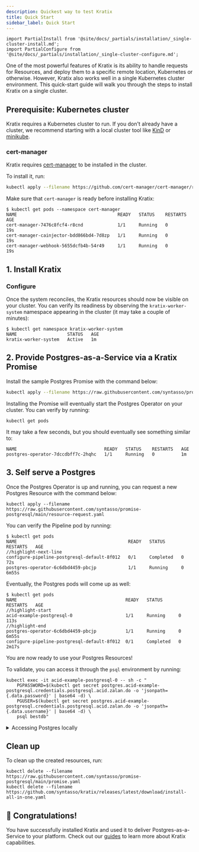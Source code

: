 ```yaml
---
description: Quickest way to test Kratix
title: Quick Start
sidebar_label: Quick Start
---
```


```mdx-code-block
import PartialInstall from '@site/docs/_partials/installation/_single-cluster-install.md';
import PartialConfigure from '@site/docs/_partials/installation/_single-cluster-configure.md';
```

One of the most powerful features of Kratix is its ability to handle requests for
Resources, and deploy them to a specific remote location, Kubernetes or otherwise. However, Kratix also works well
in a single Kubernetes cluster environment. This quick-start guide will walk you through the steps to
install Kratix on a single cluster.

## Prerequisite: Kubernetes cluster

Kratix requires a Kubernetes cluster to run. If you don't already have a cluster, we
recommend starting with a local cluster tool like
[KinD](https://kind.sigs.k8s.io/docs/user/quick-start/) or
[minikube](https://minikube.sigs.k8s.io/docs/start/).

### cert-manager

Kratix requires [cert-manager](https://cert-manager.io/) to be installed in the
cluster.

To install it, run:

```bash
kubectl apply --filename https://github.com/cert-manager/cert-manager/releases/download/v1.15.0/cert-manager.yaml
```

Make sure that `cert-manager` is ready before installing Kratix:

```shell-session
$ kubectl get pods --namespace cert-manager
NAME                                      READY   STATUS    RESTARTS   AGE
cert-manager-7476c8fcf4-r8cnd             1/1     Running   0          19s
cert-manager-cainjector-bdd866bd4-7d8zp   1/1     Running   0          19s
cert-manager-webhook-5655dcfb4b-54r49     1/1     Running   0          19s
```

## 1. Install Kratix

<PartialInstall />

### Configure

<PartialConfigure />

Once the system reconciles, the Kratix resources should now be visible on your
cluster. You can verify its readiness by observing the `kratix-worker-system` namespace
appearing in the cluster (it may take a couple of minutes):

```shell-session
$ kubectl get namespace kratix-worker-system
NAME                   STATUS   AGE
kratix-worker-system   Active   1m
```

## 2. Provide Postgres-as-a-Service via a Kratix Promise

Install the sample Postgres Promise with the command below:

```bash
kubectl apply --filename https://raw.githubusercontent.com/syntasso/promise-postgresql/main/promise.yaml
```

Installing the Promise will eventually start the Postgres Operator on your cluster. You
can verify by running:

```console
kubectl get pods
```

It may take a few seconds, but you should eventually see something similar to:
```console
NAME                                 READY   STATUS    RESTARTS   AGE
postgres-operator-7dccdbff7c-2hqhc   1/1     Running   0          1m
```

## 3. Self serve a Postgres

Once the Postgres Operator is up and running, you can request a new Postgres Resource with
the command below:

```console
kubectl apply --filename https://raw.githubusercontent.com/syntasso/promise-postgresql/main/resource-request.yaml
```

You can verify the Pipeline pod by running:

<!-- TODO: Verify pipeline pod name -->

```shell-session
$ kubectl get pods
NAME                                          READY   STATUS      RESTARTS   AGE
//highlight-next-line
configure-pipeline-postgresql-default-8f012   0/1     Completed   0          72s
postgres-operator-6c6dbd4459-pbcjp            1/1     Running     0          6m55s
```

Eventually, the Postgres pods will come up as well:

```shell-session
$ kubectl get pods
NAME                                         READY   STATUS      RESTARTS   AGE
//highlight-start
acid-example-postgresql-0                    1/1     Running     0          113s
//highlight-end
postgres-operator-6c6dbd4459-pbcjp           1/1     Running     0          6m55s
configure-pipeline-postgresql-default-8f012  0/1     Completed   0          2m17s
```


You are now ready to use your Postgres Resources!

To validate, you can access it through the `psql` environment by running:

```
kubectl exec -it acid-example-postgresql-0 -- sh -c "
    PGPASSWORD=$(kubectl get secret postgres.acid-example-postgresql.credentials.postgresql.acid.zalan.do -o 'jsonpath={.data.password}' | base64 -d) \
    PGUSER=$(kubectl get secret postgres.acid-example-postgresql.credentials.postgresql.acid.zalan.do -o 'jsonpath={.data.username}' | base64 -d) \
    psql bestdb"
```

<details>

<summary> Accessing Postgres locally </summary>

The command above will execute the `psql` command directly in the Postgres container. If you want to access the Postgres instance locally, you should run the following command to open a port on your local machine:

```bash
kubectl port-forward pod/acid-example-postgresql-0 5432:5432 -n default
```

On a separate terminal, you can get the database connection password (string upto the `%`) by running:

```console
kubectl get secret postgres.acid-example-postgresql.credentials.postgresql.acid.zalan.do \
    -o 'jsonpath={.data.password}' | base64 -d
```

The username is `postgres`.

You can now connect to the Postgres database system with administration tools, like [PgAdmin](https://www.pgadmin.org/), accessing Postgres on Host `localhost` and port `5432`.

</details>

## Clean up

To clean up the created resources, run:

```console
kubectl delete --filename https://raw.githubusercontent.com/syntasso/promise-postgresql/main/promise.yaml
kubectl delete --filename https://github.com/syntasso/kratix/releases/latest/download/install-all-in-one.yaml
```

## 🎉 Congratulations!

You have successfully installed Kratix and used it to deliver Postgres-as-a-Service to
your platform. Check out our [guides](/category/guides) to learn more about Kratix
capabilities.
